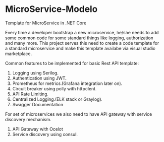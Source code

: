 # MicroService-Modelo
Template for MicroService in .NET Core

Every time a developer bootstrap a new microservice, he/she needs to add some common code for some standard things like logging, authorization and many more. This project serves this need to create a code template for a standard microservice and make this template availabe via visual studio marketplace.

Common features to be implemented for basic Rest API template:
1. Logging using Serilog.
2. Authentication using JWT.
3. Prometheus for metrics.(Grafana integration later on).
4. Circuit breaker using polly with httpclent.
5. API Rate Limiting.
6. Centralized Logging.(ELK stack or Graylog).
7. Swagger Documentation

For set of microservices we also need to have API gateway with service discovery mechanism.
1. API Gateway with Ocelot
2. Service discovery using consul. 

